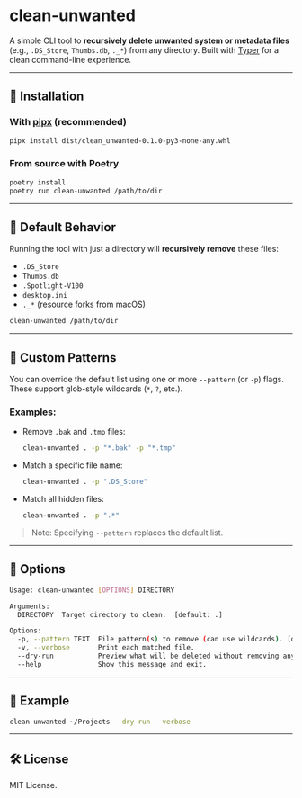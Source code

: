 # clean-unwanted

A simple CLI tool to **recursively delete unwanted system or metadata files** (e.g., `.DS_Store`, `Thumbs.db`, `._*`) from any directory. Built with [Typer](https://typer.tiangolo.com) for a clean command-line experience.

---

## 🚀 Installation

### With [pipx](https://github.com/pypa/pipx) (recommended)

```bash
pipx install dist/clean_unwanted-0.1.0-py3-none-any.whl
````

### From source with Poetry

```bash
poetry install
poetry run clean-unwanted /path/to/dir
```

---

## 🧼 Default Behavior

Running the tool with just a directory will **recursively remove** these files:

* `.DS_Store`
* `Thumbs.db`
* `.Spotlight-V100`
* `desktop.ini`
* `._*` (resource forks from macOS)

```bash
clean-unwanted /path/to/dir
```

---

## 🧩 Custom Patterns

You can override the default list using one or more `--pattern` (or `-p`) flags. These support glob-style wildcards (`*`, `?`, etc.).

### Examples:

* Remove `.bak` and `.tmp` files:

  ```bash
  clean-unwanted . -p "*.bak" -p "*.tmp"
  ```

* Match a specific file name:

  ```bash
  clean-unwanted . -p ".DS_Store"
  ```

* Match all hidden files:

  ```bash
  clean-unwanted . -p ".*"
  ```

> Note: Specifying `--pattern` replaces the default list.

---

## 🔧 Options

```bash
Usage: clean-unwanted [OPTIONS] DIRECTORY

Arguments:
  DIRECTORY  Target directory to clean.  [default: .]

Options:
  -p, --pattern TEXT  File pattern(s) to remove (can use wildcards). [default: .DS_Store,Thumbs.db, .Spotlight-V100, desktop.ini, ._*]
  -v, --verbose       Print each matched file.
  --dry-run           Preview what will be deleted without removing anything.
  --help              Show this message and exit.
```

---

## 📂 Example

```bash
clean-unwanted ~/Projects --dry-run --verbose
```

---

## 🛠 License

MIT License.

